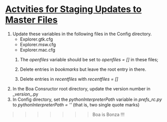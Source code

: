 # <u>Actvities for Staging Updates to Master Files</u>

1. Update these variables in the following files in the Config directory.
   - Explorer.gtk.cfg
   - Explorer.msw.cfg
   - Explorer.mac.cfg
   1. The _openfiles_ variable should be set to _openfiles = []_ in these files;

   2. Delete entries in _bookmarks_ but leave the root entry in there.

   3. Delete entries in _recentfiles_ with _recentfiles = []_
2. In the Boa Consructor root directory, update the version number in \__version__.py
3. In Config directory, set the _pythonInterpreterPath_ variable in _prefs_rc.py_ to _pythonInterpreterPath = ''_ (that is, two single quote marks)
>>>>>>> Boa is Bonza !!!
